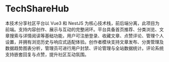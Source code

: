 # TechShareHub
本技术分享社区平台以 Vue3 和 NestJS 为核心技术栈，前后端分离，此项目为前端。支持内容创作、展示与互动的完整闭环。平台具备首页推荐、分类浏览、文章搜索与详情阅读等基础功能，用户可注册登录、收藏文章、点赞评论、管理个人设置，并拥有浏览历史与响应式适配体验。创作者模块支持文章发布、分类管理及数据趋势图表分析，管理员可进行用户封禁、评论管理与全站数据统计。评论系统支持嵌套回复与点赞，提升社区互动氛围。
